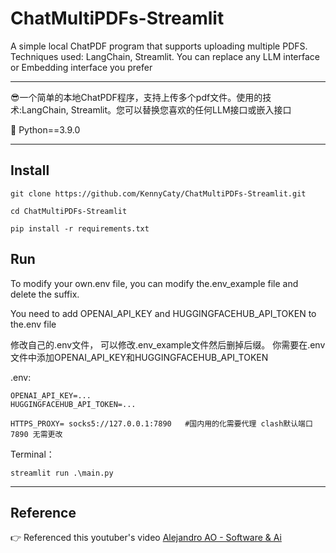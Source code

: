 # ChatMultiPDFs-Streamlit
A simple local ChatPDF program that supports uploading multiple PDFS. Techniques used: LangChain, Streamlit. You can replace any LLM interface or Embedding interface you prefer
<hr>

:sunglasses:一个简单的本地ChatPDF程序，支持上传多个pdf文件。使用的技术:LangChain, Streamlit。您可以替换您喜欢的任何LLM接口或嵌入接口

:snake: Python==3.9.0

<hr>

## Install
```
git clone https://github.com/KennyCaty/ChatMultiPDFs-Streamlit.git

cd ChatMultiPDFs-Streamlit

pip install -r requirements.txt
```

## Run
To modify your own.env file, you can modify the.env_example file and delete the suffix.

You need to add OPENAI_API_KEY and HUGGINGFACEHUB_API_TOKEN to the.env file

修改自己的.env文件， 可以修改.env_example文件然后删掉后缀。
你需要在.env文件中添加OPENAI_API_KEY和HUGGINGFACEHUB_API_TOKEN

.env:
```
OPENAI_API_KEY=...
HUGGINGFACEHUB_API_TOKEN=...

HTTPS_PROXY= socks5://127.0.0.1:7890   #国内用的化需要代理 clash默认端口7890 无需更改
```

Terminal：
```
streamlit run .\main.py
```


<hr>

## Reference

:point_right: Referenced this youtuber's video [Alejandro AO - Software & Ai](https://www.youtube.com/@alejandro_ao)
